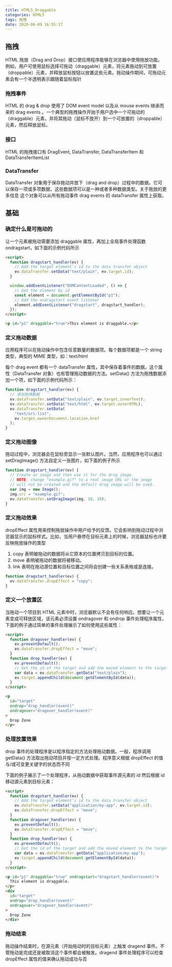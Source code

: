 ```yaml
---
title: HTML5_Draggable
categories: HTML5
tags: 拖拽
date: 2020-06-09 16:55:17
---
```


## 拖拽

HTML 拖放（Drag and Drop）接口使应用程序能够在浏览器中使用拖放功能。例如，用户可使用鼠标选择可拖动（draggable）元素，将元素拖动到可放置（droppable）元素，并释放鼠标按钮以放置这些元素。拖动操作期间，可拖动元素会有一个半透明表示跟随着鼠标指针

### 拖拽事件

HTML 的 drag & drop 使用了 DOM event model 以及从 mouse events 继承而来的 drag events 。一个典型的拖拽操作开始于用户选中一个可拖动的（draggable）元素，并将其拖动（鼠标不放开）到一个可放置的（droppable）元素，然后释放鼠标。

### 接口

HTML 的拖拽接口有 DragEvent, DataTransfer, DataTransferItem 和 DataTransferItemList

### DataTransfer

DataTransfer 对象用于保存拖动并放下（drag and drop）过程中的数据。它可以保存一项或多项数据，这些数据项可以是一种或者多种数据类型。关于拖放的更多信息
这个对象可以从所有拖动事件 drag events 的 dataTransfer 属性上获取。

## 基础

### 确定什么是可拖动的

让一个元素被拖动需要添加 draggable 属性，再加上全局事件处理函数 ondragstart，如下面的示例代码所示

```html
<script>
  function dragstart_handler(ev) {
    // Add the target element's id to the data transfer object
    ev.dataTransfer.setData("text/plain", ev.target.id);
  }

  window.addEventListener("DOMContentLoaded", () => {
    // Get the element by id
    const element = document.getElementById("p1");
    // Add the ondragstart event listener
    element.addEventListener("dragstart", dragstart_handler);
  });
</script>

<p id="p1" draggable="true">This element is draggable.</p>
```

### 定义拖动数据

应用程序可以在拖动操作中包含任意数量的数据项。每个数据项都是一个 string 类型，典型的 MIME 类型，如：text/html

每个 drag event 都有一个 dataTransfer 属性，其中保存着事件的数据。这个属性（DataTransfer 对象）也有管理拖动数据的方法。setData() 方法为拖拽数据添加一个项，如下面的示例代码所示：

```javascript
function dragstart_handler(ev) {
  // 添加拖拽数据
  ev.dataTransfer.setData("text/plain", ev.target.innerText);
  ev.dataTransfer.setData("text/html", ev.target.outerHTML);
  ev.dataTransfer.setData(
    "text/uri-list",
    ev.target.ownerDocument.location.href
  );
}
```

### 定义拖动图像

拖动过程中，浏览器会在鼠标旁显示一张默认图片。当然，应用程序也可以通过 setDragImage() 方法自定义一张图片，如下面的例子所示

```javascript
function dragstart_handler(ev) {
  // Create an image and then use it for the drag image.
  // NOTE: change "example.gif" to a real image URL or the image
  // will not be created and the default drag image will be used.
  var img = new Image();
  img.src = "example.gif";
  ev.dataTransfer.setDragImage(img, 10, 10);
}
```

### 定义拖动效果

dropEffect 属性用来控制拖放操作中用户给予的反馈。它会影响到拖动过程中浏览器显示的鼠标样式。比如，当用户悬停在目标元素上的时候，浏览器鼠标也许要反映拖放操作的类型

1. copy 表明被拖动的数据将从它原本的位置拷贝到目标的位置。
1. move 表明被拖动的数据将被移动。
1. link 表明在拖动源位置和目标位置之间将会创建一些关系表格或是连接。

```javascript
function dragstart_handler(ev) {
  ev.dataTransfer.dropEffect = "copy";
}
```

### 定义一个放置区

当拖动一个项目到 HTML 元素中时，浏览器默认不会有任何响应。想要让一个元素变成可释放区域，该元素必须设置 ondragover 和 ondrop 事件处理程序属性，下面的例子通过简单的事件处理展示了如何使用这些属性：

```html
<script>
  function dragover_handler(ev) {
    ev.preventDefault();
    ev.dataTransfer.dropEffect = "move";
  }
  function drop_handler(ev) {
    ev.preventDefault();
    // Get the id of the target and add the moved element to the target's DOM
    var data = ev.dataTransfer.getData("text/plain");
    ev.target.appendChild(document.getElementById(data));
  }
</script>

<p
  id="target"
  ondrop="drop_handler(event)"
  ondragover="dragover_handler(event)"
>
  Drop Zone
</p>
```

### 处理放置效果

drop 事件的处理程序是以程序指定的方法处理拖动数据。一般，程序调用 getData() 方法取出拖动项目并按一定方式处理。程序意义根据 dropEffect 的值与/或可变更关键字的状态而不同

下面的例子展示了一个处理程序，从拖动数据中获取事件源元素的 id 然后根据 id 移动源元素到目标元素：

```html
<script>
  function dragstart_handler(ev) {
    // Add the target element's id to the data transfer object
    ev.dataTransfer.setData("application/my-app", ev.target.id);
    ev.dataTransfer.dropEffect = "move";
  }
  function dragover_handler(ev) {
    ev.preventDefault();
    ev.dataTransfer.dropEffect = "move";
  }
  function drop_handler(ev) {
    ev.preventDefault();
    // Get the id of the target and add the moved element to the target's DOM
    var data = ev.dataTransfer.getData("application/my-app");
    ev.target.appendChild(document.getElementById(data));
  }
</script>

<p id="p1" draggable="true" ondragstart="dragstart_handler(event)">
  This element is draggable.
</p>
<div
  id="target"
  ondrop="drop_handler(event)"
  ondragover="dragover_handler(event)"
>
  Drop Zone
</div>
```

### 拖动结束

拖动操作结束时，在源元素（开始拖动时的目标元素）上触发 dragend 事件。不管拖动是完成还是被取消这个事件都会被触发。dragend 事件处理程序可以检查 dropEffect 属性的值来确认拖动成功与否
